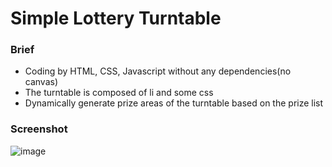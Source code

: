 # Simple Lottery Turntable

### Brief
- Coding by HTML, CSS, Javascript without any dependencies(no canvas)
- The turntable is composed of li and some css
- Dynamically generate prize areas of the turntable based on the prize list

### Screenshot
![image](screenshot.gif)
